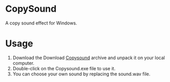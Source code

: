 # CopySound
A copy sound effect for Windows.

# Usage
1. Download the Download [Copysound](./CopySound.zip) archive and unpack it on your local computer.
2. Double-click on the Copysound.exe file to use it.
3. You can choose your own sound by replacing the sound.wav file.
